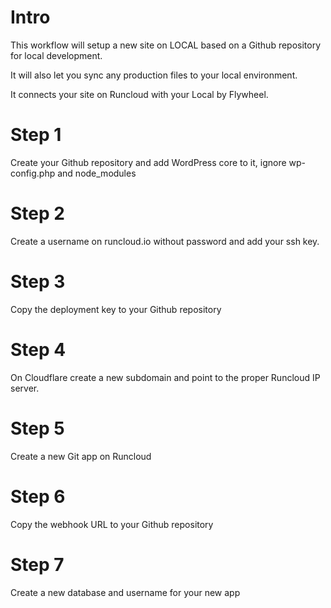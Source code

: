 # Intro

This workflow will setup a new site on LOCAL based on a Github repository for local development.

It will also let you sync any production files to your local environment.

It connects your site on Runcloud with your Local by Flywheel.

# Step 1
Create your Github repository and add WordPress core to it, ignore wp-config.php and node_modules

# Step 2
Create a username on runcloud.io without password and add your ssh key.

# Step 3
Copy the deployment key to your Github repository

# Step 4
On Cloudflare create a new subdomain and point to the proper Runcloud IP server.

# Step 5
Create a new Git app on Runcloud

# Step 6
Copy the webhook URL to your Github repository

# Step 7
Create a new database and username for your new app

